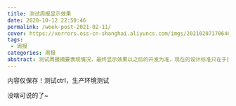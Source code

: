 ```yaml
---
title: 测试周报显示效果
date: 2020-10-12 22:50:46
permalink: /week-post-2021-02-11/
cover: https://xerrors.oss-cn-shanghai.aliyuncs.com/imgs/20210207170646.png
tags: 
 - 周报
categories: 周报
abstract: 测试周报摘要表现情况，最终显示效果以之后的开发为准，现在的设计标准只在于提供一个标准；这里的摘要应该在周报中事先写好，方便之后提取摘要并显示，当长度超过限制的时候可以以省略号显示。
---
```




<!--more-->

内容仅保存！测试ctrl，生产环境测试

没啥可说的了~